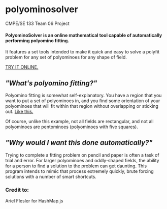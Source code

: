 # polyominosolver
CMPE/SE 133 Team 06 Project

#### PolyominoSolver is an online mathematical tool capable of automatically performing polyomino fitting.

It features a set tools intended to make it quick and easy to solve a polyfit problem for any set of polyominoes for any shape of field.

[TRY IT ONLINE.](https://paradoxrevolver.github.io/polyominosolver/)

## *"What's polyomino fitting?"*

Polyomino fitting is somewhat self-explanatory. You have a region that you want to put a set of polyominoes in, and you find some orientation of your polyominoes that will fit within that region without overlapping or sticking out. [Like this.](https://upload.wikimedia.org/wikipedia/commons/thumb/0/09/Pentomino_Puzzle_Solutions.svg/400px-Pentomino_Puzzle_Solutions.svg.png)

Of course, unlike this example, not all fields are rectangular, and not all polyominoes are pentominoes (polyominoes with five squares).

## *"Why would I want this done automatically?"*

Trying to complete a fitting problem on pencil and paper is often a task of trial and error. For larger polyominoes and oddly-shaped fields, the ability for a person to find a solution to the problem can get daunting. This program intends to mimic that process extremely quickly, brute forcing solutions with a number of smart shortcuts.

### Credit to:

Ariel Flesler for HashMap.js
